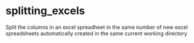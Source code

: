 # splitting_excels
Split the columns in an excel spreadheet in the same number of new excel spreadsheets automatically created in the same current working directory 
